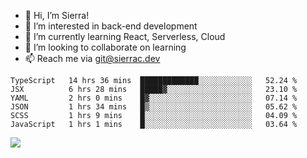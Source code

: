 - 👋 Hi, I’m Sierra!
- 👀 I’m interested in back-end development
- 🌱 I’m currently learning React, Serverless, Cloud
- 💞️ I’m looking to collaborate on learning
- 📫 Reach me via git@sierrac.dev

<!--START_SECTION:waka-->

```text
TypeScript   14 hrs 36 mins  █████████████░░░░░░░░░░░░   52.24 %
JSX          6 hrs 28 mins   █████▓░░░░░░░░░░░░░░░░░░░   23.10 %
YAML         2 hrs 0 mins    █▓░░░░░░░░░░░░░░░░░░░░░░░   07.14 %
JSON         1 hrs 34 mins   █▒░░░░░░░░░░░░░░░░░░░░░░░   05.62 %
SCSS         1 hrs 9 mins    █░░░░░░░░░░░░░░░░░░░░░░░░   04.09 %
JavaScript   1 hrs 1 mins    █░░░░░░░░░░░░░░░░░░░░░░░░   03.64 %
```

<!--END_SECTION:waka-->


![](https://hit.yhype.me/github/profile?user_id=7351311)
